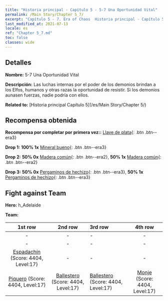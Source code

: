 ```yaml
---
title: "Historia principal - Capítulo 5 - 5-7 Una Oportunidad Vital"
permalink: /Main Story/Chapter 5_7/
excerpt: "Capítulo 5 - 7. Era of Chaos  Historia principal - Capítulo 5_7. 5-7 Una Oportunidad Vital"
last_modified_at: 2021-07-13
locale: es
ref: "Chapter 5_7.md"
toc: false
classes: wide
---
```


## Detalles

 **Nombre:** 5-7 Una Oportunidad Vital

 **Descripción:** Las luchas internas por el poder de los demonios brindan a los Elfos, humanos y otras razas la oportunidad de resistir. Si los demonios aunasen fuerzas, nadie podría con ellos.

 **Related to:** [Historia principal Capítulo 5](/es/Main Story/Chapter 5/)

## Recompensa obtenida

 **Recompensa por completar por primera vez::** [Llave de plata](/ItemsES/con_693/){: .btn .btn--era3}

 **Drop 1:** **100% 1x** [Mineral bueno](/ItemsES/mat_12/){: .btn .btn--era3}

 **Drop 2:** **50% 0x** [Madera común](/ItemsES/mat_7/){: .btn .btn--era2}, **50% 1x** [Madera común](/ItemsES/mat_7/){: .btn .btn--era2}

 **Drop 3:** **50% 0x** [Pergaminos de hechizo](/ItemsES/con_694/){: .btn .btn--era3}, **50% 1x** [Pergaminos de hechizo](/ItemsES/con_694/){: .btn .btn--era3}


## Fight against Team
 **Hero:** h_Adelaide

 **Team:**


  | 1st row | 2nd row | 3rd row | 4th row |
  |:----:|:----:|:----|:----:|
  | - | - | - | - |
  | - | - | - | - |
  | [Espadachín](/es/units/Swordsman/) (Score: 4404, Level:17)  | - | - | - |
  | [Piquero](/es/units/Pikeman/) (Score: 4404, Level:17)  | [Ballestero](/es/units/Marksman/) (Score: 4404, Level:17)  | [Ballestero](/es/units/Marksman/) (Score: 4404, Level:17)  | [Monje](/es/units/Monk/) (Score: 4404, Level:17)  |


